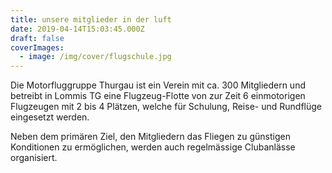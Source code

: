 ```yaml
---
title: unsere mitglieder in der luft
date: 2019-04-14T15:03:45.000Z
draft: false
coverImages:
  - image: /img/cover/flugschule.jpg
---
```

Die Motorfluggruppe Thurgau ist ein Verein mit ca. 300 Mitgliedern und betreibt in Lommis TG eine Flugzeug-Flotte von zur Zeit 6 einmotorigen Flugzeugen mit 2 bis 4 Plätzen, welche für Schulung, Reise- und Rundflüge eingesetzt werden.

Neben dem primären Ziel, den Mitgliedern das Fliegen zu günstigen Konditionen zu ermöglichen, werden auch regelmässige Clubanlässe organisiert.
